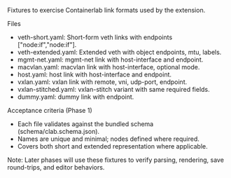 Fixtures to exercise Containerlab link formats used by the extension.

Files
- veth-short.yaml: Short-form veth links with endpoints ["node:if","node:if"].
- veth-extended.yaml: Extended veth with object endpoints, mtu, labels.
- mgmt-net.yaml: mgmt-net link with host-interface and endpoint.
- macvlan.yaml: macvlan link with host-interface, optional mode.
- host.yaml: host link with host-interface and endpoint.
- vxlan.yaml: vxlan link with remote, vni, udp-port, endpoint.
- vxlan-stitched.yaml: vxlan-stitch variant with same required fields.
- dummy.yaml: dummy link with endpoint.

Acceptance criteria (Phase 1)
- Each file validates against the bundled schema (schema/clab.schema.json).
- Names are unique and minimal; nodes defined where required.
- Covers both short and extended representation where applicable.

Note: Later phases will use these fixtures to verify parsing, rendering, save round-trips, and editor behaviors.

